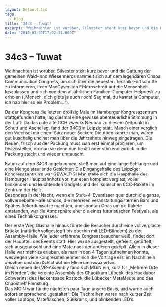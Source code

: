 ```yaml
---
layout: Default.tsx
tags:
  - blog
title: '34c3 – Tuwat'
excerpt: 'Weihnachten ist vorüber, Silvester steht kurz bevor und die Gattung der gemeinen Wald- und Wiesennerds sammelt sich auf dem legendären Chaos Communication Congress, um sich über die neuesten Technik-Fortschritte zu […]'
date: "2018-03-30T17:02:31.000Z"
---
```


# 34c3 &#8211; Tuwat

<p>Weihnachten ist vorüber, Silvester steht kurz bevor und die Gattung der gemeinen Wald- und Wiesennerds sammelt sich auf dem legendären Chaos Communication Congress, um sich über die neuesten Technik-Fortschritte zu informieren, ihren MacGyver-ten Elektroschrott auf die Menschheit loszulassen und sich von dem alljährlichen Familien-Computer-Helpdesk zu erholen („Mensch, dich gibts ja auch noch! Sag mal, du kannst ja Computer, ich hab hier so ein Problem…“).</p>
<p>Da der Kongress die letzten drölfzig Male im Hamburger Kongresszentrum stattgefunden hatte, lag diesmal eine gewisse abenteuerliche Stimmung in der Luft: Da das gute alte CCH zwecks Neubau zu diesem Zeitpunkt in Schutt und Asche lag, fand der 34C3 in Leipzig statt. Manch einer verglich den Wechsel mit einem Satz neuer Socken: Die Alten kannte man, waren gut kuschelig und hat man über die Jahrzehnte hinweg eingetragen. Die Neuen, frisch aus der Packung muss man erst einmal probieren, um festzustellen, ob man sie denn nun behält oder stinkend zurück in die Packung steckt und wieder umtauscht.</p>
<p>Kaum auf dem 34C3 angekommen, stieß man auf eine lange Schlange und eine Menge staunende Gesichter: Die Eingangshalle des Leipziger Kongresszentrums war GEWALTIG! Man stelle sich die Haupthalle des Hamburger Hauptbahnhofs vor, nur eben komplett verglast, voller blinkenden und leuchtenden Gadgets und der ikonischen CCC-Rakete im Zentrum der Halle.<br />
Besonders in der Nacht, wenn ein Stufe-4-Eventlaser quer durch die ganze, vollvernebelte Halle schoss, die mehreren veranstaltungsinternen Bars und Späties Rekordumsätze machten, und spontan Goas um die Rakete entstanden, war die Atmosphäre eher die eines futuristischen Festivals, als eines Technikkongresses.</p>
<p>Der erste Weg Glashalle hinaus führte die Besucher durch eine vollverglaste Brücke (natürlich vollgestopft bis obenhin mit LED-Bändern) zu der Assembly-Halle. Wie jeder erfahrene Kongressbesucher weiß, findet dort der Hauptteil des Events statt. Hier wurde ausgestellt, gefeiert, getüftelt, sich ausgetauscht und eine Mate nach der anderen geköpft. Allein in dieser Halle war mehr zu erleben, als man in den 4 Tagen aufnehmen konnte, weswegen viele Kongressteilnehmer sich die Vorträge erst im Nachhinein ansehen und den Schlaf auf ein Minimum reduzierten.<br />
Gleich neben der VR-Assembly fand sich MOiN ein, kurz für &#8222;Mehrere Orte im Norden&#8220;, die vereinte Assembly des Chaotikum Lübeck, des Hacklabor Schwerins, des Hackerspace Rostock, die Lübecker MetaMeute und des Chaostreff Flensburg.<br />
Das MOiN war für die nächsten paar Tage unsere Basis, und wurde auch sofort entsprechend &#8222;gestaltet&#8220;: Die Tischreihen waren nach kurzer Zeit voller Laptops, Mateflaschen, Süßkrams, und blinkenden LED&#8217;s.</p>
